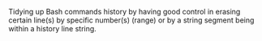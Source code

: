 Tidying up Bash commands history by having good control in erasing certain line(s) by specific number(s) (range) or by a string segment being within a history line string.

